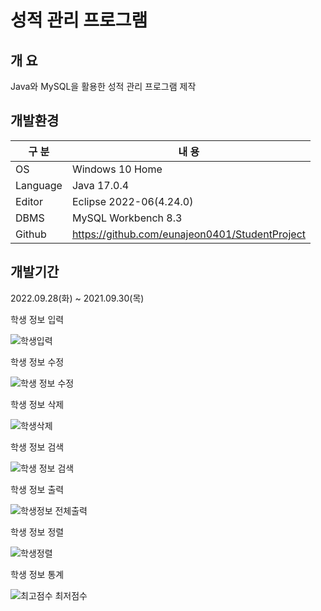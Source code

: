 # 성적 관리 프로그램

## 개 요

Java와 MySQL을 활용한 성적 관리 프로그램 제작

## 개발환경

| 구 분 | 내 용 |
| --- | --- |
| OS | Windows 10 Home |
| Language | Java 17.0.4 |
| Editor | Eclipse 2022-06(4.24.0) |
| DBMS | MySQL Workbench 8.3 |
| Github | https://github.com/eunajeon0401/StudentProject |

## 개발기간

2022.09.28(화) ~ 2021.09.30(목)

학생 정보 입력

![학생입력](https://user-images.githubusercontent.com/115531867/195972880-9a743697-d432-4783-87ef-873054e71337.png)

학생 정보 수정

![학생 정보 수정](https://user-images.githubusercontent.com/115531867/195972920-57a09c06-e339-4480-b112-f7a85859ac2c.png)

학생 정보 삭제

![학생삭제](https://user-images.githubusercontent.com/115531867/195972928-a90018e5-aaa6-43d4-bdf7-cf78a09e8562.png)

학생 정보 검색

![학생 정보 검색](https://user-images.githubusercontent.com/115531867/195972936-365ee111-c016-4fa5-b3cf-b81f684233a3.png)

학생 정보 출력

![학생정보 전체출력](https://user-images.githubusercontent.com/115531867/195972938-4991a980-4fa0-42c1-9be8-dc8b6759d0ce.png)

학생 정보 정렬

![학생정렬](https://user-images.githubusercontent.com/115531867/195972944-2e58d532-87c4-4c01-bb6a-172a167e1339.png)

학생 정보 통계

![최고점수 최저점수](https://user-images.githubusercontent.com/115531867/195972948-4ebc0659-ce91-4467-a259-f3fd88a8974b.png)

